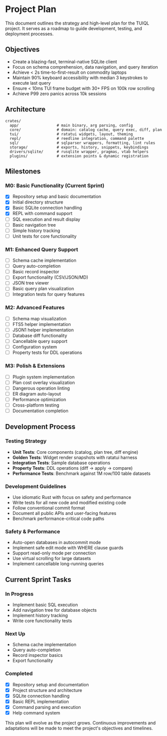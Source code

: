 # Project Plan

This document outlines the strategy and high-level plan for the TUIQL project. It serves as a roadmap to guide development, testing, and deployment processes.

## Objectives

- Create a blazing-fast, terminal-native SQLite client
- Focus on schema comprehension, data navigation, and query iteration
- Achieve < 2s time-to-first-result on commodity laptops
- Maintain 90% keyboard accessibility with median 3 keystrokes to execute last query
- Ensure < 10ms TUI frame budget with 30+ FPS on 100k row scrolling
- Achieve P99 zero panics across 10k sessions

## Architecture

```
crates/
  app/                 # main binary, arg parsing, config
  core/                # domain: catalog cache, query exec, diff, plan
  tui/                 # ratatui widgets, layout, theming
  repl/                # reedline integration, command palette
  sql/                 # sqlparser wrappers, formatting, lint rules
  storage/             # exports, history, snippets, keybindings
  drivers/sqlite/      # rusqlite wrapper, pragmas, vtab helpers
  plugins/             # extension points & dynamic registration
```

## Milestones

### M0: Basic Functionality (Current Sprint)
- [x] Repository setup and basic documentation
- [x] Initial directory structure
- [x] Basic SQLite connection handling
- [x] REPL with command support
- [ ] SQL execution and result display
- [ ] Basic navigation tree
- [ ] Simple history tracking
- [ ] Unit tests for core functionality

### M1: Enhanced Query Support
- [ ] Schema cache implementation
- [ ] Query auto-completion
- [ ] Basic record inspector
- [ ] Export functionality (CSV/JSON/MD)
- [ ] JSON tree viewer
- [ ] Basic query plan visualization
- [ ] Integration tests for query features

### M2: Advanced Features
- [ ] Schema map visualization
- [ ] FTS5 helper implementation
- [ ] JSON1 helper implementation
- [ ] Database diff functionality
- [ ] Cancellable query support
- [ ] Configuration system
- [ ] Property tests for DDL operations

### M3: Polish & Extensions
- [ ] Plugin system implementation
- [ ] Plan cost overlay visualization
- [ ] Dangerous operation linting
- [ ] ER diagram auto-layout
- [ ] Performance optimization
- [ ] Cross-platform testing
- [ ] Documentation completion

## Development Process

### Testing Strategy
- **Unit Tests**: Core components (catalog, plan tree, diff engine)
- **Golden Tests**: Widget render snapshots with ratatui harness
- **Integration Tests**: Sample database operations
- **Property Tests**: DDL operations (diff → apply → compare)
- **Performance Tests**: Benchmark against 1M row/100 table datasets

### Development Guidelines
- Use idiomatic Rust with focus on safety and performance
- Write tests for all new code and modified existing code
- Follow conventional commit format
- Document all public APIs and user-facing features
- Benchmark performance-critical code paths

### Safety & Performance
- Auto-open databases in autocommit mode
- Implement safe edit mode with WHERE clause guards
- Support read-only mode per connection
- Use virtual scrolling for large datasets
- Implement cancellable long-running queries

## Current Sprint Tasks

### In Progress
- Implement basic SQL execution
- Add navigation tree for database objects
- Implement history tracking
- Write core functionality tests

### Next Up
- Schema cache implementation
- Query auto-completion
- Record inspector basics
- Export functionality

### Completed
- [x] Repository setup and documentation
- [x] Project structure and architecture
- [x] SQLite connection handling
- [x] Basic REPL implementation
- [x] Command parsing and execution
- [x] Help command system

This plan will evolve as the project grows. Continuous improvements and adaptations will be made to meet the project's objectives and timelines.